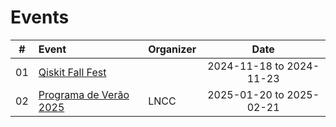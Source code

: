 # Events


| # | Event | Organizer | Date |
|:---:|:---|:---|:---:|
| 01 | [Qiskit Fall Fest](https://github.com/cintia-shinoda/quantum/tree/master/03-Qiskit-Fall-Fest) |  | 2024-11-18 to 2024-11-23 |
| 02 | [Programa de Verão 2025](https://github.com/cintia-shinoda/events/tree/main/01-LNCC-Programa-Verao-2025) | LNCC | 2025-01-20 to 2025-02-21 |